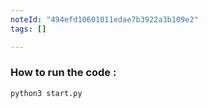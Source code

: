 ```yaml
---
noteId: "494efd10601011edae7b3922a3b109e2"
tags: []

---
```


### How to run the code :

`python3 start.py`
